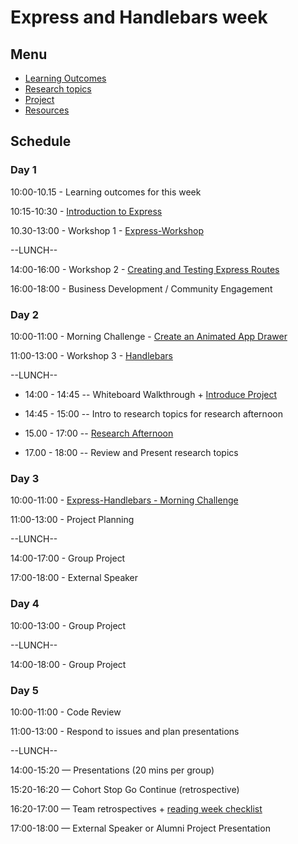 # Express and Handlebars week

## Menu

- [Learning Outcomes](./learning-outcomes.md)
- [Research topics](./research-afternoon.md)
- [Project](./project.md)
- [Resources](./resources)

## Schedule

### Day 1

10:00-10.15 - Learning outcomes for this week

10:15-10:30 - [Introduction to Express](https://github.com/foundersandcoders/introduction-to-express)

10.30-13:00 - Workshop 1 - [Express-Workshop](https://github.com/foundersandcoders/express-workshop)

--LUNCH--

14:00-16:00 - Workshop 2 - [Creating and Testing Express Routes](https://github.com/foundersandcoders/express-and-testing-workshop)

16:00-18:00 - Business Development / Community Engagement

### Day 2

10:00-11:00 - Morning Challenge - [Create an Animated App
Drawer](https://github.com/foundersandcoders/morning-challenge-animated-app-drawer)

11:00-13:00 - Workshop 3 - [Handlebars](https://github.com/foundersandcoders/express-handlebars-workshop)

--LUNCH--

- 14:00 - 14:45
  -- Whiteboard Walkthrough + [Introduce Project](./project.md)

- 14:45 - 15:00
  -- Intro to research topics for research afternoon

- 15.00 - 17:00
  -- [Research Afternoon](./research-afternoon.md)

- 17.00 - 18:00
  -- Review and Present research topics

### Day 3

10:00-11:00 - [Express-Handlebars - Morning Challenge](https://github.com/foundersandcoders/express-handlebars-challenge)

11:00-13:00 - Project Planning

--LUNCH--

14:00-17:00 - Group Project

17:00-18:00 - External Speaker

### Day 4

10:00-13:00 - Group Project

--LUNCH--

14:00-18:00 - Group Project

### Day 5

10:00-11:00 - Code Review

11:00-13:00 - Respond to issues and plan presentations

--LUNCH--

14:00-15:20 — Presentations (20 mins per group)

15:20-16:20 — Cohort Stop Go Continue (retrospective)

16:20-17:00 — Team retrospectives + [reading week checklist](https://github.com/foundersandcoders/master-reference/coursebook/general/reading-week-checklist.md)

17:00-18:00 — External Speaker or Alumni Project Presentation
